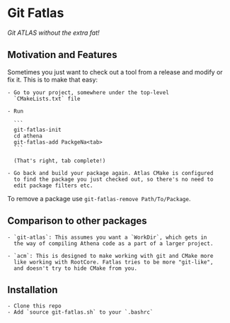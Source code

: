 Git Fatlas
==========

_Git ATLAS without the extra fat!_


Motivation and Features
-----------------------

Sometimes you just want to check out a tool from a release and modify
or fix it. This is to make that easy:

    - Go to your project, somewhere under the top-level
      `CMakeLists.txt` file

    - Run

      ```
      git-fatlas-init
      cd athena
      git-fatlas-add PackgeNa<tab>
      ```

      (That's right, tab complete!)

    - Go back and build your package again. Atlas CMake is configured
      to find the package you just checked out, so there's no need to
      edit package filters etc.

To remove a package use `git-fatlas-remove Path/To/Package`.


Comparison to other packages
----------------------------

    - `git-atlas`: This assumes you want a `WorkDir`, which gets in
      the way of compiling Athena code as a part of a larger project.

    - `acm`: This is designed to make working with git and CMake more
      like working with RootCore. Fatlas tries to be more "git-like",
      and doesn't try to hide CMake from you.

Installation
------------

    - Clone this repo
    - Add `source git-fatlas.sh` to your `.bashrc`
